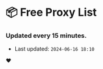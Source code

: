 # :package: Free Proxy List
### Updated every 15 minutes.

- Last updated: `2024-06-16 18:10`

:heart:
